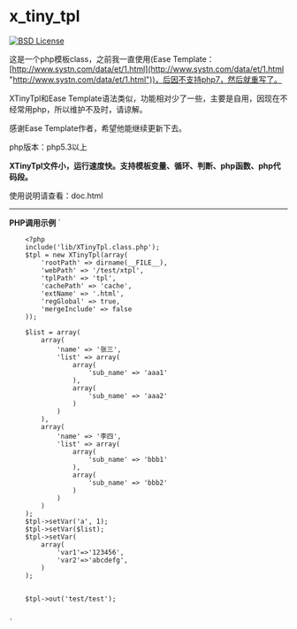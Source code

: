 # x_tiny_tpl
 [![BSD License](http://img.shields.io/badge/license-BSD-blue.svg)](https://github.com/Andyfoo/x_tiny_tpl/blob/master/LICENSE)

这是一个php模板class，之前我一直使用(Ease Template：[http://www.systn.com/data/et/1.html](http://www.systn.com/data/et/1.html "http://www.systn.com/data/et/1.html"))，后因不支持php7，然后就重写了。

XTinyTpl和Ease Template语法类似，功能相对少了一些，主要是自用，因现在不经常用php，所以维护不及时，请谅解。


感谢Ease Template作者，希望他能继续更新下去。


php版本：php5.3以上

**XTinyTpl文件小，运行速度快。支持模板变量、循环、判断、php函数、php代码段。**

使用说明请查看：doc.html


 
----------
**PHP调用示例**
    `

		<?php
		include('lib/XTinyTpl.class.php');
		$tpl = new XTinyTpl(array(
			'rootPath' => dirname(__FILE__),
			'webPath' => '/test/xtpl',
			'tplPath' => 'tpl',
			'cachePath' => 'cache',
			'extName' => '.html',
			'regGlobal' => true,
			'mergeInclude' => false
		));
		
		$list = array(
			array(
				'name' => '张三',
				'list' => array(
					array(
						'sub_name' => 'aaa1'
					),
					array(
						'sub_name' => 'aaa2'
					)
				)
			),
			array(
				'name' => '李四',
				'list' => array(
					array(
						'sub_name' => 'bbb1'
					),
					array(
						'sub_name' => 'bbb2'
					)
				)
			)
		);
		$tpl->setVar('a', 1);
		$tpl->setVar($list);
		$tpl->setVar(   
			array(  
				'var1'=>'123456',   
				'var2'=>'abcdefg',
			)
		);
		
		
		$tpl->out('test/test');
				

	`


